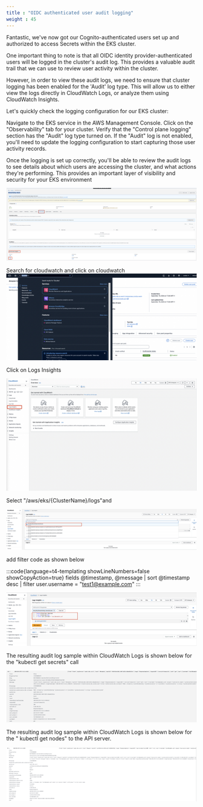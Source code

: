 ```yaml
---
title : "OIDC authenticated user audit logging"
weight : 45
---
```


Fantastic, we've now got our Cognito-authenticated users set up and authorized to access Secrets within the EKS cluster.

One important thing to note is that all OIDC identity provider-authenticated users will be logged in the cluster's audit log. This provides a valuable audit trail that we can use to review user activity within the cluster.

However, in order to view these audit logs, we need to ensure that cluster logging has been enabled for the 'Audit' log type. This will allow us to either view the logs directly in CloudWatch Logs, or analyze them using CloudWatch Insights.

Let's quickly check the logging configuration for our EKS cluster:

Navigate to the EKS service in the AWS Management Console.
Click on the "Observability" tab for your cluster.
Verify that the "Control plane logging" section has the "Audit" log type turned on.
If the "Audit" log is not enabled, you'll need to update the logging configuration to start capturing those user activity records.

Once the logging is set up correctly, you'll be able to review the audit logs to see details about which users are accessing the cluster, and what actions they're performing. This provides an important layer of visibility and security for your EKS environment

![oidc_eks_observability](/static/images/iam/oidc-cognito/oidc-eks-observability-cloudwatch-audit.jpg)

Search for cloudwatch and click on cloudwatch
![oidc_eks_cloudwatch](/static/images/iam/oidc-cognito/oidc-eks-search-cloudwatch.jpg)

Click on Logs Insights

![oidc_eks_cloudwatch_loginsights](/static/images/iam/oidc-cognito/oidc-eks-cloudwatch-loginsights.jpg)

Select "/aws/eks/{ClusterName}/logs"and 

![oidc_eks_cloudwatch_loginsights](/static/images/iam/oidc-cognito/oidc-eks-cloudwatch-insights-logroups.jpg)

add filter code as shown below

:::code{language=t4-templating showLineNumbers=false showCopyAction=true}
fields @timestamp, @message
| sort @timestamp desc
| filter user.username = "test1@example.com"
:::

![oidc_eks_cloudwatch_loginsights](/static/images/iam/oidc-cognito/oidc-eks-cloudwatch-insights-filter.jpg)

The resulting audit log sample within CloudWatch Logs is shown below for the "kubectl get secrets" call 

![oidc_eks_login_audit](/static/images/iam/oidc-cognito/oidc-eks-user-secrets-audit.jpg)

The resulting audit log sample within CloudWatch Logs is shown below for the " kubectl get nodes" to the API server.

![oidc_eks_login_audit](/static/images/iam/oidc-cognito/oidc-eks-user-nodes-audit.jpg)
